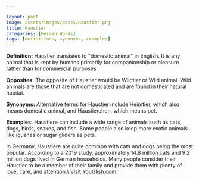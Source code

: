 ```yaml
---

layout: post
image: assets/images/posts/Haustier.png
title: Haustier
categories: [German Words]
tags: [definitions, synonyms, examples]
---
```


**Definition:** Haustier translates to "domestic animal" in English. It is any animal that is kept by humans primarily for companionship or pleasure rather than for commercial purposes.

**Opposites:** The opposite of Haustier would be Wildtier or Wild animal. Wild animals are those that are not domesticated and are found in their natural habitat.

**Synonyms:** Alternative terms for Haustier include Heimtier, which also means domestic animal, and Haustierchen, which means pet.

**Examples:** Haustiere can include a wide range of animals such as cats, dogs, birds, snakes, and fish. Some people also keep more exotic animals like iguanas or sugar gliders as pets. 

In Germany, Haustiere are quite common with cats and dogs being the most popular. According to a 2019 study, approximately 14.8 million cats and 9.2 million dogs lived in German households. Many people consider their Haustier to be a member of their family and provide them with plenty of love, care, and attention.\ <a id="yg-widget-0" class="youglish-widget" data-query="Haustier" data-lang="german" data-components="8412" data-auto-start="0" data-bkg-color="theme_light" data-title="How%20to%20pronounce%20Haustier%20in%20German"  rel="nofollow" href="https://youglish.com">Visit YouGlish.com</a><script async src="https://youglish.com/public/emb/widget.js" charset="utf-8"></script>